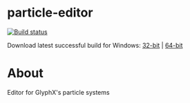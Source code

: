 # particle-editor
[![Build status](https://ci.appveyor.com/api/projects/status/vreyr0sk6evubxqc?svg=true)](https://ci.appveyor.com/project/MikeLankamp/particle-editor)

Download latest successful build for Windows: [32-bit](https://ci.appveyor.com/api/projects/MikeLankamp/particle-editor/artifacts/Release/ParticleEditor.exe?job=Configuration:%20Release;%20Platform:%20x86) | [64-bit](https://ci.appveyor.com/api/projects/MikeLankamp/particle-editor/artifacts/x64/Release/ParticleEditor.exe?job=Configuration:%20Release;%20Platform:%20x64)

# About
Editor for GlyphX's particle systems
